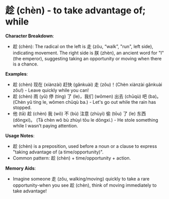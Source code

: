 # **趁 (chèn) - to take advantage of; while**

**Character Breakdown**:  
- 趁 (chèn): The radical on the left is 走 (zǒu, “walk”, "run", left side), indicating movement. The right side is 朕 (zhèn), an ancient word for "I" (the emperor), suggesting taking an opportunity or moving when there is a chance.

**Examples**:  
- 趁 (chèn) 现在 (xiànzài) 赶快 (gǎnkuài) 走 (zǒu)！(Chèn xiànzài gǎnkuài zǒu!) - Leave quickly while you can!  
- 趁 (chèn) 雨 (yǔ) 停 (tíng) 了 (le)，我们 (wǒmen) 出去 (chūqù) 吧 (ba)。(Chèn yǔ tíng le, wǒmen chūqù ba.) - Let's go out while the rain has stopped.  
- 他 (tā) 趁 (chèn) 我 (wǒ) 不 (bù) 注意 (zhùyì) 偷 (tōu) 了 (le) 东西 (dōngxi)。 (Tā chèn wǒ bù zhùyì tōu le dōngxi.) - He stole something while I wasn’t paying attention.

**Usage Notes**:  
- 趁 (chèn) is a preposition, used before a noun or a clause to express "taking advantage of (a time/opportunity)".  
- Common pattern: 趁 (chèn) + time/opportunity + action.

**Memory Aids**:  
- Imagine someone 走 (zǒu, walking/moving) quickly to take a rare opportunity-when you see 趁 (chèn), think of moving immediately to take advantage!
